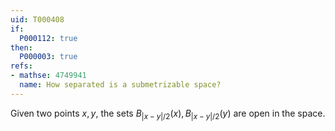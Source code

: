 ```yaml
---
uid: T000408
if:
  P000112: true
then:
  P000003: true
refs:
- mathse: 4749941
  name: How separated is a submetrizable space?
---
```


Given two points $x,y$, the sets $B_{|x-y|/2}(x),B_{|x-y|/2}(y)$ are open in the space.
